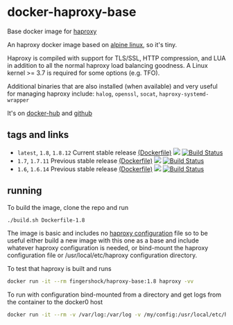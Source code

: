 # docker-haproxy-base
Base docker image for [haproxy](http://www.haproxy.org/)

An haproxy docker image based on [alpine linux](http://www.alpinelinux.org/), so it's tiny.

Haproxy is compiled with support for TLS/SSL, HTTP compression, and LUA in addition to all the normal haproxy load balancing goodness. A Linux kernel >= 3.7 is required for some options (e.g. TFO).

Additional binaries that are also installed (when available) and very useful for managing haproxy include: `halog`, `openssl`, `socat`, `haproxy-systemd-wrapper`

It's on [docker-hub](https://hub.docker.com/r/fingershock/haproxy-base/) and [github](https://github.com/iJJi/docker-haproxy-base)

## tags and links
 * `latest`, `1.8`, `1.8.12` Current stable release [(Dockerfile)](https://github.com/iJJi/docker-haproxy-base/blob/master/Dockerfile-1.8) [![](https://images.microbadger.com/badges/image/fingershock/haproxy-base:1.8.svg)](https://microbadger.com/images/fingershock/haproxy-base:1.8 "Get your own image badge on microbadger.com") [![Build Status](https://travis-ci.org/iJJi/docker-haproxy-base.svg?branch=master)](https://travis-ci.org/iJJi/docker-haproxy-base)
 * `1.7`, `1.7.11` Previous stable release [(Dockerfile)](https://github.com/iJJi/docker-haproxy-base/blob/master/Dockerfile-1.7) [![](https://images.microbadger.com/badges/image/fingershock/haproxy-base:1.7.svg)](https://microbadger.com/images/fingershock/haproxy-base:1.7 "Get your own image badge on microbadger.com") [![Build Status](https://travis-ci.org/iJJi/docker-haproxy-base.svg?branch=master)](https://travis-ci.org/iJJi/docker-haproxy-base)
 * `1.6`, `1.6.14` Previous stable release [(Dockerfile)](https://github.com/iJJi/docker-haproxy-base/blob/master/Dockerfile-1.6) [![](https://images.microbadger.com/badges/image/fingershock/haproxy-base:1.6.svg)](https://microbadger.com/images/fingershock/haproxy-base:1.6 "Get your own image badge on microbadger.com") [![Build Status](https://travis-ci.org/iJJi/docker-haproxy-base.svg?branch=master)](https://travis-ci.org/iJJi/docker-haproxy-base)

## running

To build the image, clone the repo and run
```sh
./build.sh Dockerfile-1.8
```

The image is basic and includes no [haproxy configuration](https://cbonte.github.io/haproxy-dconv/) file so to be useful either build a new image with this one as a base and include whatever haproxy configuration is needed, or bind-mount the haproxy configuration file or /usr/local/etc/haproxy configuration directory.

To test that haproxy is built and runs
```sh
docker run -it --rm fingershock/haproxy-base:1.8 haproxy -vv
```

To run with configuration bind-mounted from a directory and get logs from the container to the docker0 host
```sh
docker run -it --rm -v /var/log:/var/log -v /my/config:/usr/local/etc/haproxy:ro  fingershock/haproxy-base:1.8 haproxy -f /usr/local/etc/haproxy/haproxy.cfg -c
```

